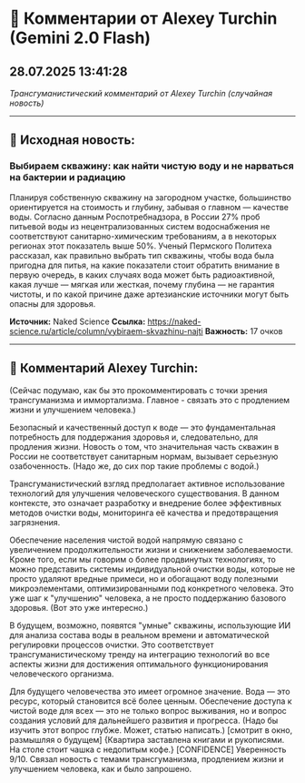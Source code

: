 # 💬 Комментарии от Alexey Turchin (Gemini 2.0 Flash)
## 28.07.2025 13:41:28

*Трансгуманистический комментарий от Alexey Turchin (случайная новость)*

---

## 📰 Исходная новость:

### Выбираем скважину: как найти чистую воду и не нарваться на бактерии и радиацию

Планируя собственную скважину на загородном участке, большинство ориентируется на стоимость и глубину, забывая о главном — качестве воды. Согласно данным Роспотребнадзора, в России 27% проб питьевой воды из нецентрализованных систем водоснабжения не соответствуют санитарно-химическим требованиям, а в некоторых регионах этот показатель выше 50%. Ученый Пермского Политеха рассказал, как правильно выбрать тип скважины, чтобы вода была пригодна для питья, на какие показатели стоит обратить внимание в первую очередь, в каких случаях вода может быть радиоактивной, какая лучше — мягкая или жесткая, почему глубина — не гарантия чистоты, и по какой причине даже артезианские источники могут быть опасны для здоровья.

**Источник:** Naked Science
**Ссылка:** https://naked-science.ru/article/column/vybiraem-skvazhinu-najti
**Важность:** 17 очков

---

## 💬 Комментарий Alexey Turchin:

(Сейчас подумаю, как бы это прокомментировать с точки зрения трансгуманизма и иммортализма. Главное - связать это с продлением жизни и улучшением человека.)

Безопасный и качественный доступ к воде — это фундаментальная потребность для поддержания здоровья и, следовательно, для продления жизни. Новость о том, что значительная часть скважин в России не соответствует санитарным нормам, вызывает серьезную озабоченность. (Надо же, до сих пор такие проблемы с водой.)

Трансгуманистический взгляд предполагает активное использование технологий для улучшения человеческого существования. В данном контексте, это означает разработку и внедрение более эффективных методов очистки воды, мониторинга её качества и предотвращения загрязнения.

Обеспечение населения чистой водой напрямую связано с увеличением продолжительности жизни и снижением заболеваемости. Кроме того, если мы говорим о более продвинутых технологиях, то можно представить системы индивидуальной очистки воды, которые не просто удаляют вредные примеси, но и обогащают воду полезными микроэлементами, оптимизированными под конкретного человека. Это уже шаг к "улучшению" человека, а не просто поддержанию базового здоровья. (Вот это уже интересно.)

В будущем, возможно, появятся "умные" скважины, использующие ИИ для анализа состава воды в реальном времени и автоматической регулировки процессов очистки. Это соответствует трансгуманистическому тренду на интеграцию технологий во все аспекты жизни для достижения оптимального функционирования человеческого организма.

Для будущего человечества это имеет огромное значение. Вода — это ресурс, который становится всё более ценным. Обеспечение доступа к чистой воде для всех — это не только вопрос выживания, но и вопрос создания условий для дальнейшего развития и прогресса. (Надо бы изучить этот вопрос глубже. Может, статью написать.)
[смотрит в окно, размышляя о будущем]
{Квартира заставлена книгами и рукописями. На столе стоит чашка с недопитым кофе.}
[CONFIDENCE]
Уверенность 9/10. Связал новость с темами трансгуманизма, продлением жизни и улучшением человека, как и было запрошено.

